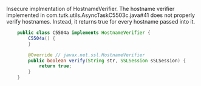 Insecure implmentation of HostnameVerifier. The hostname verifier implemented in com.tutk.utils.AsyncTaskC5503c.java#41 does not properly verify hostnames. Instead, it returns true for every hostname passed into it. 

```java
    public class C5504a implements HostnameVerifier {
        C5504a() {
        }

        @Override // javax.net.ssl.HostnameVerifier
        public boolean verify(String str, SSLSession sSLSession) {
            return true;
        }
    }
```